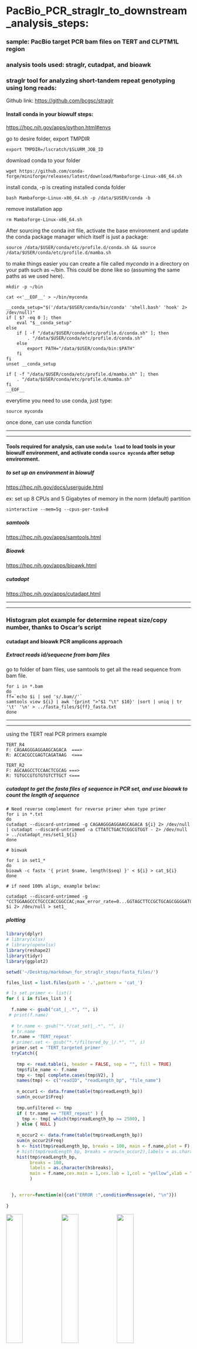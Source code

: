 PacBio_PCR_straglr_to_downstream_analysis_steps:
================

### sample: PacBio target PCR bam files on TERT and CLPTM1L region

### analysis tools used: straglr, cutadpat, and bioawk

### straglr tool for analyzing short-tandem repeat genotyping using long reads:

Github link: <https://github.com/bcgsc/straglr>

#### Install conda in your biowulf steps:

<https://hpc.nih.gov/apps/python.html#envs>

go to desire folder, export TMPDIR

`export TMPDIR=/lscratch/$SLURM_JOB_ID`

download conda to your folder

`wget https://github.com/conda-forge/miniforge/releases/latest/download/Mambaforge-Linux-x86_64.sh`

install conda, -p is creating installed conda folder

`bash Mambaforge-Linux-x86_64.sh -p /data/$USER/conda -b`

remove installation app

`rm Mambaforge-Linux-x86_64.sh`

After sourcing the conda init file, activate the base environment and
update the conda package manager which itself is just a package:

`source /data/$USER/conda/etc/profile.d/conda.sh && source /data/$USER/conda/etc/profile.d/mamba.sh`

to make things easier you can create a file called *myconda* in a
directory on your path such as ~/bin. This could be done like so
(assuming the same paths as we used here).

`mkdir -p ~/bin`

    cat <<'__EOF__' > ~/bin/myconda

    __conda_setup="$('/data/$USER/conda/bin/conda' 'shell.bash' 'hook' 2> /dev/null)"
    if [ $? -eq 0 ]; then
        eval "$__conda_setup"
    else
        if [ -f "/data/$USER/conda/etc/profile.d/conda.sh" ]; then
            . "/data/$USER/conda/etc/profile.d/conda.sh"
        else
            export PATH="/data/$USER/conda/bin:$PATH"
        fi
    fi
    unset __conda_setup

    if [ -f "/data/$USER/conda/etc/profile.d/mamba.sh" ]; then
        . "/data/$USER/conda/etc/profile.d/mamba.sh"
    fi
    __EOF__

everytime you need to use conda, just type:

`source myconda`

once done, can use conda function

------------------------------------------------------------------------

------------------------------------------------------------------------

#### Tools required for analysis, can use `module load` to load tools in your biowulf environment, and activate conda `source myconda` after setup environment.

##### to set up an environment in biowulf

<https://hpc.nih.gov/docs/userguide.html>

ex: set up 8 CPUs and 5 Gigabytes of memory in the norm (default)
partition

`sinteractive --mem=5g --cpus-per-task=8`

##### samtools

<https://hpc.nih.gov/apps/samtools.html>

##### Bioawk

<https://hpc.nih.gov/apps/bioawk.html>

##### cutadapt

<https://hpc.nih.gov/apps/cutadapt.html>

------------------------------------------------------------------------

------------------------------------------------------------------------

### Histogram plot example for determine repeat size/copy number, thanks to Oscar’s script

#### cutadapt and bioawk PCR amplicons approach

##### Extract reads id/sequecne from bam files

go to folder of bam files, use samtools to get all the read sequence
from bam file.

    for i in *.bam
    do
    ff=`echo $i | sed 's/.bam//'`
    samtools view ${i} | awk '{print ">"$1 "\t" $10}' |sort | uniq | tr '\t' '\n' > ../fasta_files/${ff}_fasta.txt
    done

------------------------------------------------------------------------

------------------------------------------------------------------------

using the TERT real PCR primers example

    TERT_R4
    F: CAGAAGGGAGGAAGCAGACA  ===>
    R: ACCACGCCGAGTCAGATAAG  <===

    TERT_R2
    F: AGCAAGCCTCCAACTCGCAG ===>
    R: TGTGCCGTGTGTGTCTTGCT <===

##### cutadapt to get the fasta files of sequence in PCR set, and use bioawk to count the length of sequence

    # Need reverse complement for reverse primer when type primer 
    for i in *.txt
    do
    cutadapt --discard-untrimmed -g CAGAAGGGAGGAAGCAGACA ${i} 2> /dev/null | cutadapt --discard-untrimmed -a CTTATCTGACTCGGCGTGGT - 2> /dev/null > ../cutadapt_res/set1_${i}
    done

    # biowak 

    for i in set1_*
    do
    bioawk -c fastx '{ print $name, length($seq) }' < ${i} > cat_${i}
    done

    # if need 100% align, example below:

    cutadapt --discard-untrimmed -g "CCTGGAAGCCCTGCCCACCGGCCAC;max_error_rate=0...GGTAGCTTCCGCTGCAGCGGGGATG;max_error_rate=0" $i 2> /dev/null > set1_

##### plotting

``` r
library(dplyr)
# library(xlsx)
# library(openxlsx)
library(reshape2)
library(tidyr)
library(ggplot2)

setwd('~/Desktop/markdown_for_straglr_steps/fasta_files/')

files_list = list.files(path = '.',pattern = 'cat_')

# ls_set.primer <- list()
for ( i in files_list ) {
  
  f.name <- gsub("cat_|_.*", "", i)
 # print(f.name)
  
  # tr.name <- gsub("*.*/cat_set|_.*", "", i)
  # tr.name
  tr.name = 'TERT_repeat'
  # primer.set <- gsub("*.*/filtered_by_|/.*", "", i)
  primer.set = 'TERT_targeted_primer'
  tryCatch({
    
    tmp <- read.table(i, header = FALSE, sep = "", fill = TRUE)
    tmp$file_name <- f.name
    tmp <- tmp[ complete.cases(tmp$V2), ]
    names(tmp) <- c("readID", "readLength_bp", "file_name")
    
    n_occur1 <- data.frame(table(tmp$readLength_bp))
    sum(n_occur1$Freq)
    
    tmp.unfiltered <- tmp
    if ( tr.name == "TERT_repeat" ) {
      tmp <- tmp[ which(tmp$readLength_bp >= 2500), ]
    } else { NULL }
    
    n_occur2 <- data.frame(table(tmp$readLength_bp))
    sum(n_occur2$Freq)
    h <- hist(tmp$readLength_bp, breaks = 100, main = f.name,plot = F)
    # hist(tmp$readLength_bp, breaks = nrow(n_occur2),labels = as.character(h$breaks),main = f.name)
    hist(tmp$readLength_bp,
         breaks = 100,
         labels = as.character(h$breaks), 
         main = f.name,cex.main = 1,cex.lab = 1,col = "yellow",xlab = "copy number",# for C3
         )

    
  }, error=function(e){cat("ERROR :",conditionMessage(e), "\n")})
  
}
```

<img src="PacBio_PCR_R_files/figure-gfm/plot_hist_after_bioawk-1.png" width="30%" /><img src="PacBio_PCR_R_files/figure-gfm/plot_hist_after_bioawk-2.png" width="30%" /><img src="PacBio_PCR_R_files/figure-gfm/plot_hist_after_bioawk-3.png" width="30%" />

------------------------------------------------------------------------

#### read/id size from bam files approach

Go to folder where bam files are located and use script for extract
reads and sequences from bam files and made into .txt files

    for i in *.bam
    do
    ff=`echo $i | sed 's/.bam//'`
    samtools view ${i} | awk '{print ">"$1 "\t" $10}' |sort | uniq | tr '\t' '\n' > ../fasta_files/${ff}_fasta.txt
    done

Using Bioawk to get read length from sequnces.

    for i in *.txt ; do bioawk -c fastx '{ print $name, length($seq) }' < ${i} > ${i}_read_len.txt; done

##### plotting script

``` r
setwd('~/Desktop/markdown_for_straglr_steps/fasta_files/read_length/')
# plot histograms read sizes unfiltered

files_list <- list.files('.',pattern = '.txt')

for (i in files_list) {
  
  f.name <- gsub("_.*", "", i)
  tr.name <- gsub("^[A-Za-z0-9]+_|_.*", "", i)
  if ( tr.name == "TERTr4" ) {
    tr.name <- "T4"
  } else {
    tr.name <- "C3"
  }
 
  f <- read.table(file = i, header = FALSE, sep = "\t", stringsAsFactors = FALSE, fill = TRUE)
  names(f) <- c("read", "size")
  f$sampleID <- f.name
  n_rows.f <- nrow(f)
  
  ## for reads number
  tryCatch({
    
    f.set <- f
    
    h.plot <- hist(f.set$size,
                   breaks = 100, plot =F )
    par(mar=c(4,4,2,2))
    par(oma=c(1,1,1,1))
    hist(f.set$size,
         breaks = 100,
         labels = as.character(h.plot$breaks), 
         main = paste0(f.name, ", ", tr.name),
         cex.main = 1,
         cex.lab = 1,
         col = "red",
         xlab = "read length (pb)",
         ylim = c(0,max(h.plot$counts)+20) # for T4
         #ylim = c(0,max(h.plot$counts)+10) # for C3
    )
    
  }, error=function(e){cat("ERROR :",conditionMessage(e), "\n")})
  
}
```

<img src="PacBio_PCR_R_files/figure-gfm/histograms read sizes unfiltered-1.png" width="30%" /><img src="PacBio_PCR_R_files/figure-gfm/histograms read sizes unfiltered-2.png" width="30%" /><img src="PacBio_PCR_R_files/figure-gfm/histograms read sizes unfiltered-3.png" width="30%" />

------------------------------------------------------------------------

#### straglr tsv output approach

###### Install straglr using conda in Biowulf/own computer

`git clone https://github.com/bcgsc/straglr.git`

go to straglr folder

`cd straglr`

use conda to install straglr

`conda env create --name straglr --file=environment.yaml`

straggler problem in version 1.3.0, install 1.2.0 instead

`conda activate straglr`

`conda install straglr=1.2.0`

Check version

`straglr.py --version`

to see if it can execute, type

`./straglr.py`

------------------------------------------------------------------------

------------------------------------------------------------------------

###### How to scoring repeates using straglr

set working dict to the folder where files are located

``` r
setwd('~/Desktop/markdown_for_straglr_steps/')
```

make .bed file of repeat region and download hg38.fa from
biowulf/ucsc…etc

The bed file (tab seperate) look like this:

``` bash
cat TERT_R4_hg38.bed
```

    ## chr5 1288761 1291834 TERT_R4_GGACACCCGGGGACCGCGCCTCACTCACCCTGCACGTGACAG

Run the sample using HG01433_pacbio.sorted.bam as example: \######
bascic straglr function: straglr.py bam genome_fasta out_prefix

`straglr.py HG01433_pacbio.sorted.bam hg38.fa ./output --loci clp_R3_hg38.bed`

Can make a linux script to loop all the bam files

    for i in *.bam
    do
    ff=`echo $i | sed 's/.bam//'`
    straglr.py ${i} ~/Desktop/straglr_scoring_tool_for_long_read/toolinpus_and_HPRC_bams/hg38.fa ~/Desktop/straglr_scoring_tool_for_long_read/HPRC_pac_straglr_all_repeat_output/${ff} --loci ~/Desktop/straglr_scoring_tool_for_long_read/toolinpus_and_HPRC_bams/clp_target_hg38_3.bed \
     --max_str_len 100 #optional
    echo "done ${ff}"
    done

The output will generate .tsv and .bed file, tsv has detailed
information

    ##   X.chrom   start     end                         repeat_unit          genotype
    ## 1    chr5 1332959 1333821 GGGACTACTGTATACACACCGGATGAGGATAAGGG 190.2(17);93.3(3)
    ## 2    chr5 1332959 1333821 GGGACTACTGTATACACACCGGATGAGGATAAGGG 190.2(17);93.3(3)
    ## 3    chr5 1332959 1333821 GGGACTACTGTATACACACCGGATGAGGATAAGGG 190.2(17);93.3(3)
    ## 4    chr5 1332959 1333821 GGGACTACTGTATACACACCGGATGAGGATAAGGG 190.2(17);93.3(3)
    ## 5    chr5 1332959 1333821 GGGACTACTGTATACACACCGGATGAGGATAAGGG 190.2(17);93.3(3)
    ## 6    chr5 1332959 1333821 GGGACTACTGTATACACACCGGATGAGGATAAGGG 190.2(17);93.3(3)
    ##                  read copy_number size read_start allele
    ## 1 SRR18189642.2507077       211.3 7395      14903  190.2
    ## 2 SRR18189642.4101788       210.2 7356       9902  190.2
    ## 3 SRR18189642.4359315       210.2 7357       4257  190.2
    ## 4 SRR18189642.1029907       210.1 7353       9466  190.2
    ## 5 SRR18189642.4719843       210.0 7351       8268  190.2
    ## 6  SRR18189642.994697       209.8 7343       3973  190.2

###### plotting

``` r
# loop through the tsv files
setwd('~/Desktop/markdown_for_straglr_steps/straglr_result_TERT_HG/')
files_list <- list.files('.',pattern = ".tsv")
# ls_out.straglr.all <- list()


for (i in files_list) {
  f.name <- gsub("_.*", "", i)
  tr.name <- gsub("^[A-Za-z0-9]+_|_.*", "", i)
  if ( tr.name == "TERTr4" ) {
    tr.name <- "T4"
  } else {
    tr.name <- "C3"
  }
  f <- read.table(file = i, header = FALSE, sep = "\t", stringsAsFactors = FALSE)
  # this colname is for straglr version 1.2, the v1.3.0 will have 13 column with "strand" between "size" and "read_start"
  names(f) <- c("chrom", "start", "end", "repeat_unit", "genotype",
                "read", "copy_number", "size", "read_start", "allele")
  f[ f == "-" ] <- NA
  f$sampleID <- f.name
  n_rows.f <- nrow(f)
  # ls_out.straglr.all[[tr.name]][[f.name]] <- f
  
  # basic stats 1
  getmode <- function(v) {
    uniqv <- unique(v)
    uniqv[which.max(tabulate(match(v, uniqv)))]
  }
  n_mean <- mean(f$copy_number)
  n_mode <- getmode(f$copy_number)
  n_occur1 <- data.frame(table(f$copy_number))
  names(n_occur1) <- c("allele", "nReads")
    
  h.plot <- hist(f$copy_number,breaks = 100, plot = F )
  # making plot into single figure output
  par(mar=c(4,4,2,2))  
  par(oma=c(1,1,1,1))
    
  hist(f$copy_number,
         # breaks = length(unique(f.set$copy_number)),
         breaks = 100,
         labels = as.character(h.plot$breaks), 
         main = paste0(f.name, ", ", tr.name),
         cex.main = 1,
         cex.lab = 1,
         col = "green",
         xlab = "copy number",
         # ylim = c(0,max(h.plot$counts)+10) # for T4
         ylim = c(0,max(h.plot$counts)+2) # for C3
         )

   
   ####
}
```

<img src="PacBio_PCR_R_files/figure-gfm/loop the files-1.png" width="30%" /><img src="PacBio_PCR_R_files/figure-gfm/loop the files-2.png" width="30%" /><img src="PacBio_PCR_R_files/figure-gfm/loop the files-3.png" width="30%" /><img src="PacBio_PCR_R_files/figure-gfm/loop the files-4.png" width="30%" /><img src="PacBio_PCR_R_files/figure-gfm/loop the files-5.png" width="30%" /><img src="PacBio_PCR_R_files/figure-gfm/loop the files-6.png" width="30%" /><img src="PacBio_PCR_R_files/figure-gfm/loop the files-7.png" width="30%" /><img src="PacBio_PCR_R_files/figure-gfm/loop the files-8.png" width="30%" /><img src="PacBio_PCR_R_files/figure-gfm/loop the files-9.png" width="30%" /><img src="PacBio_PCR_R_files/figure-gfm/loop the files-10.png" width="30%" /><img src="PacBio_PCR_R_files/figure-gfm/loop the files-11.png" width="30%" /><img src="PacBio_PCR_R_files/figure-gfm/loop the files-12.png" width="30%" />

